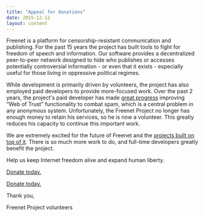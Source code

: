 ```yaml
---
title: "Appeal for donations"
date: 2015-12-12
layout: content
---
```


Freenet is a platform for censorship-resistant communication and publishing. For the past 15 years the project has built tools to fight for freedom of speech and information.
Our software provides a decentralized peer-to-peer network designed to hide who publishes or accesses potentially controversial information - or even that it exists - especially useful for those living in oppressive political regimes.

While development is primarily driven by volunteers, the project has also employed paid developers to provide more-focused work.
Over the past 2 years, the project's paid developer has made [great progress][build18] improving “Web of Trust” functionality to combat spam, which is a central problem in any anonymous system.
Unfortunately, the Freenet Project no longer has enough money to retain his services, so he is now a volunteer.
This greatly reduces his capacity to continue this important work.

We are extremely excited for the future of Freenet and the [projects built on top of it][projects].
There is so much more work to do, and full-time developers greatly benefit the project.

Help us keep Internet freedom alive and expand human liberty.

<a class="btn button-custom btn-custom-two donate-button" href="donate.html">Donate today.</a>

[Donate today.](/donate/)

Thank you,

Freenet Project volunteers

[build18]: https://github.com/freenet/plugin-WebOfTrust/releases/tag/build0018
[projects]: https://wiki.freenetproject.org/Projects
